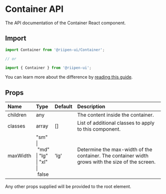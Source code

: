 <!--- This documentation is automatically generated, do not try to edit it. -->

# Container API

<p class="description">The API documentation of the Container React component.</p>

## Import

```js
import Container from '@riipen-ui/Container';

// or

import { Container } from '@riipen-ui';
```

You can learn more about the difference by [reading this guide](/guides/minimizing-bundle-size/).

## Props

| Name | Type | Default | Description |
|:-----|:-----|:--------|:------------|
| <span class="prop-name">children</span> | <span class="prop-type">any</span> |  | The content inside the container. |
| <span class="prop-name">classes</span> | <span class="prop-type">array</span> | <span class="prop-default">[]</span> | List of additional classes to apply to this component. |
| <span class="prop-name">maxWidth</span> | <span class="prop-type">"sm"<br>&#124;&nbsp;"md"<br>&#124;&nbsp;"lg"<br>&#124;&nbsp;"xl"<br>&#124;&nbsp;false</span> | <span class="prop-default">'lg'</span> | Determine the max-width of the container. The container width grows with the size of the screen. |


Any other props supplied will be provided to the root element.